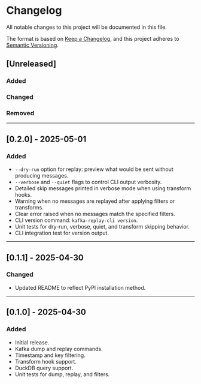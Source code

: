 # Changelog

All notable changes to this project will be documented in this file.

The format is based on [Keep a Changelog](https://keepachangelog.com/en/1.1.0/),
and this project adheres to [Semantic Versioning](https://semver.org/spec/v2.0.0.html).

## [Unreleased]

### Added

### Changed

### Removed

---

## [0.2.0] - 2025-05-01

### Added
- `--dry-run` option for replay: preview what would be sent without producing messages.
- `--verbose` and `--quiet` flags to control CLI output verbosity.
- Detailed skip messages printed in verbose mode when using transform hooks.
- Warning when no messages are replayed after applying filters or transforms.
- Clear error raised when no messages match the specified filters.
- CLI version command: `kafka-replay-cli version`.
- Unit tests for dry-run, verbose, quiet, and transform skipping behavior.
- CLI integration test for version output.

---

## [0.1.1] - 2025-04-30

### Changed
- Updated README to reflect PyPI installation method.

---

## [0.1.0] - 2025-04-30

### Added
- Initial release.
- Kafka dump and replay commands.
- Timestamp and key filtering.
- Transform hook support.
- DuckDB query support.
- Unit tests for dump, replay, and filters.